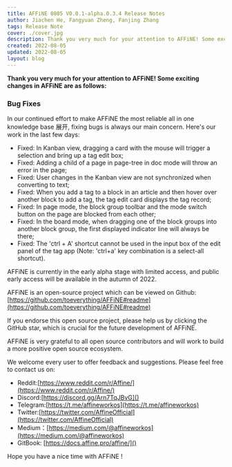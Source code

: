 ```yaml
---
title: AFFiNE 0805 V0.0.1-alpha.0.3.4 Release Notes
author: Jiachen He, Fangyuan Zheng, Fanjing Zhang
tags: Release Note
cover: ./cover.jpg
description: Thank you very much for your attention to AFFiNE! Some exciting changes in AFFiNE are as follows
created: 2022-08-05
updated: 2022-08-05
layout: blog
---
```


**Thank you very much for your attention to AFFiNE! Some exciting changes in AFFiNE are as follows:**

### **Bug Fixes**

In our continued effort to make AFFiNE the most reliable all in one knowledge base 展开, fixing bugs is always our main concern. Here's our work in the last few days:

- Fixed: In Kanban view, dragging a card with the mouse will trigger a selection and bring up a tag edit box;
- Fixed: Adding a child of a page in page-tree in doc mode will throw an error in the page;
- Fixed: User changes in the Kanban view are not synchronized when converting to text;
- Fixed: When you add a tag to a block in an article and then hover over another block to add a tag, the tag edit card displays the tag record;
- Fixed: In page mode, the block group toolbar and the mode switch button on the page are blocked from each other;
- Fixed: In the board mode, when dragging one of the block groups into another block group, the first displayed indicator line will always be there;
- Fixed: The 'ctrl + A' shortcut cannot be used in the input box of the edit panel of the tag app (Note: 'ctrl+a' key combination is a select-all shortcut).

AFFiNE is currently in the early alpha stage with limited access, and public early access will be available in the autumn of 2022.

AFFiNE is an open-source project which can be viewed on Github: [https://github.com/toeverything/AFFiNE#readme](https://github.com/toeverything/AFFiNE#readme)

If you endorse this open source project, please help us by clicking the GitHub star, which is crucial for the future development of AFFiNE.

AFFiNE is very grateful to all open source contributors and will work to build a more positive open source ecosystem.

We welcome every user to offer feedback and suggestions. Please feel free to contact us on:

- Reddit:[https://www.reddit.com/r/Affine/](https://www.reddit.com/r/Affine/)
- Discord:[https://discord.gg/Arn7TqJBvG]()
- Telegram:[https://t.me/affineworkos](https://t.me/affineworkos)
- Twitter:[https://twitter.com/AffineOfficial](https://twitter.com/AffineOfficial)
- Medium：[https://medium.com/@affineworkos](https://medium.com/@affineworkos)
- GitBook: [https://docs.affine.pro/affine/]()

Hope you have a nice time with AFFiNE !
